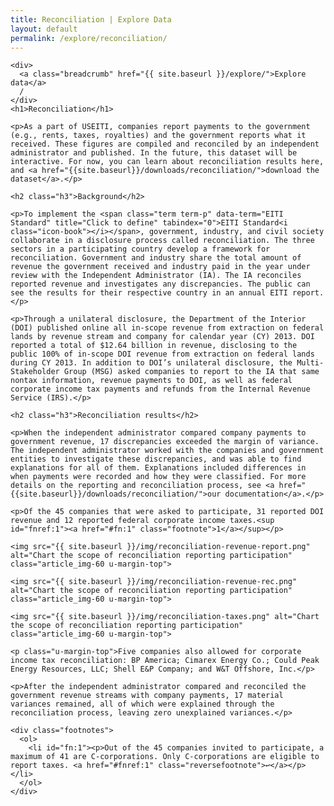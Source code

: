 ```yaml
---
title: Reconciliation | Explore Data
layout: default
permalink: /explore/reconciliation/
---
```


<div class="container-outer container-margin">

  <div class="container-left-7">

    <div>
      <a class="breadcrumb" href="{{ site.baseurl }}/explore/">Explore data</a>
      /
    </div>
    <h1>Reconciliation</h1>

    <p>As a part of USEITI, companies report payments to the government (e.g., rents, taxes, royalties) and the government reports what it received. These figures are compiled and reconciled by an independent administrator and published. In the future, this dataset will be interactive. For now, you can learn about reconciliation results here, and <a href="{{site.baseurl}}/downloads/reconciliation/">download the dataset</a>.</p>

    <h2 class="h3">Background</h2>

    <p>To implement the <span class="term term-p" data-term="EITI Standard" title="Click to define" tabindex="0">EITI Standard<i class="icon-book"></i></span>, government, industry, and civil society collaborate in a disclosure process called reconciliation. The three sectors in a participating country develop a framework for reconciliation. Government and industry share the total amount of revenue the government received and industry paid in the year under review with the Independent Administrator (IA). The IA reconciles reported revenue and investigates any discrepancies. The public can see the results for their respective country in an annual EITI report.</p>

    <p>Through a unilateral disclosure, the Department of the Interior (DOI) published online all in-scope revenue from extraction on federal lands by revenue stream and company for calendar year (CY) 2013. DOI reported a total of $12.64 billion in revenue, disclosing to the public 100% of in-scope DOI revenue from extraction on federal lands during CY 2013. In addition to DOI’s unilateral disclosure, the Multi-Stakeholder Group (MSG) asked companies to report to the IA that same nontax information, revenue payments to DOI, as well as federal corporate income tax payments and refunds from the Internal Revenue Service (IRS).</p>

    <h2 class="h3">Reconciliation results</h2>

    <p>When the independent administrator compared company payments to government revenue, 17 discrepancies exceeded the margin of variance. The independent administrator worked with the companies and government entities to investigate these discrepancies, and was able to find explanations for all of them. Explanations included differences in when payments were recorded and how they were classified. For more details on the reporting and reconciliation process, see <a href="{{site.baseurl}}/downloads/reconciliation/">our documentation</a>.</p>

    <p>Of the 45 companies that were asked to participate, 31 reported DOI revenue and 12 reported federal corporate income taxes.<sup id="fnref:1"><a href="#fn:1" class="footnote">1</a></sup></p>

    <img src="{{ site.baseurl }}/img/reconciliation-revenue-report.png" alt="Chart the scope of reconciliation reporting participation" class="article_img-60 u-margin-top">

    <img src="{{ site.baseurl }}/img/reconciliation-revenue-rec.png" alt="Chart the scope of reconciliation reporting participation" class="article_img-60 u-margin-top">

    <img src="{{ site.baseurl }}/img/reconciliation-taxes.png" alt="Chart the scope of reconciliation reporting participation" class="article_img-60 u-margin-top">

    <p class="u-margin-top">Five companies also allowed for corporate income tax reconciliation: BP America; Cimarex Energy Co.; Could Peak Energy Resources, LLC; Shell E&P Company; and W&T Offshore, Inc.</p>

    <p>After the independent administrator compared and reconciled the government revenue streams with company payments, 17 material variances remained, all of which were explained through the reconciliation process, leaving zero unexplained variances.</p>

    <div class="footnotes">
      <ol>
        <li id="fn:1"><p>Out of the 45 companies invited to participate, a maximum of 41 are C-corporations. Only C-corporations are eligible to report taxes. <a href="#fnref:1" class="reversefootnote">↩</a></p></li>
      </ol>
    </div>

  </div>

</div>
